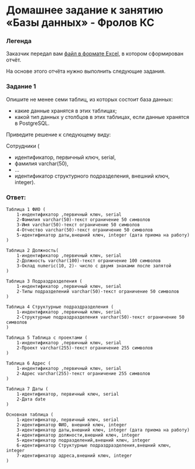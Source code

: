 # Домашнее задание к занятию «Базы данных» - Фролов КС

### Легенда

Заказчик передал вам [файл в формате Excel](https://github.com/logy-code/sdb-homeworks/blob/main/resources/hw-12-1.xlsx), в котором сформирован отчёт. 

На основе этого отчёта нужно выполнить следующие задания.

### Задание 1

Опишите не менее семи таблиц, из которых состоит база данных:

- какие данные хранятся в этих таблицах;
- какой тип данных у столбцов в этих таблицах, если данные хранятся в PostgreSQL.

Приведите решение к следующему виду:

Сотрудники (

- идентификатор, первичный ключ, serial,
- фамилия varchar(50),
- ...
- идентификатор структурного подразделения, внешний ключ, integer).

### Ответ:

```
Таблица 1 ФИО (
	1-индентификатор ,первичный ключ, serial 
	2-Фамилия varchar(50)-текст ограничение 50 символов
	3-Имя varchar(50)-текст ограничение 50 символов
	4-Отчество varchar(50)-текст ограничение 50 символов
	5-идентификатор даты,внешний ключ, integer (дата приема на работу)
)
```
```
Таблица 2 Должность(
	1-индентификатор ,первичный ключ, serial 
	2-Должность varchar(100)-текст ограничение 100 символов
	3-Оклад numeric(10, 2)- число с двумя знаками после запятой
)
```

```
Таблица 3 Подраздразделения (
	1-индентификатор ,первичный ключ, serial  
	2-Типы подразделений varchar(50)-текст ограничение 50 символов
)
```
```
Таблица 4 Структурные подраздразделения (
	1-индентификатор ,первичный ключ, serial  
	2-Структурные подраздразделения varchar(50)-текст ограничение 50 символов
)
```

```
Таблица 5 Таблица с проектами (
	1-индентификатор ,первичный ключ, serial 
	2-Проект varchar(255)-текст ограничение 255 символов
)
```

```
Таблица 6 Адрес (
	1-индентификатор ,первичный ключ, serial  
	2-Адрес varchar(255)-текст ограничение 255 символов
)
```
```
Таблица 7 Даты (
	1-идентификатор, первичный ключ, serial
 	2-Дата date
)
```
```
Основная таблица ( 
	1-идентификатор, первичный ключ, serial
	2-идентификатор ФИО, внешний ключ, integer
	3-идентификатор даты,внешний ключ, integer (дата приема на работу)
	4-идентификатор должности,внешний ключ, integer
	5-идентификатор подразделений,внешний ключ, integer
	6-идентификатор Структурные подраздразделения,внешний ключ, integer
	7-идентификатор адреса,внешний ключ, integer
)
```
